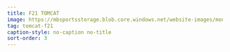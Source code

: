 ```yaml
---
title: F21 TOMCAT
image: https://mbsportsstorage.blob.core.windows.net/website-images/model-gallery/2018/f21/2018-f21-03.jpg
tag: tomcat-f21
caption-style: no-caption no-title
sort-order: 3
---
```

